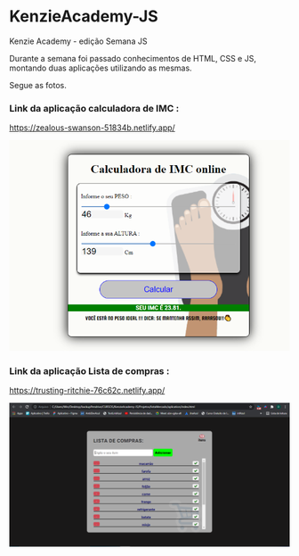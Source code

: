 # KenzieAcademy-JS
Kenzie Academy  - edição Semana JS

Durante a semana foi passado conhecimentos de HTML, CSS e JS, montando duas aplicações utilizando as mesmas.

Segue as fotos.

### Link da aplicação calculadora de IMC : 

https://zealous-swanson-51834b.netlify.app/

![Visão geral Calculadora IMC](./assets/calculadora.PNG)

### Link da aplicação Lista de compras : 

https://trusting-ritchie-76c62c.netlify.app/

![Visão geral Lista de compras](./assets/aplicacao.PNG)
